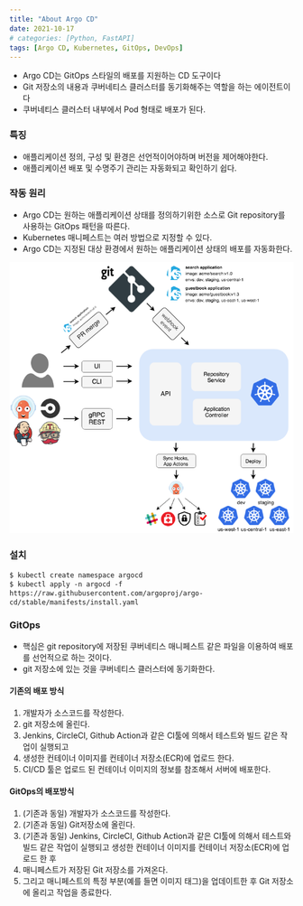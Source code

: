 ```yaml
---
title: "About Argo CD"
date: 2021-10-17
# categories: [Python, FastAPI]
tags: [Argo CD, Kubernetes, GitOps, DevOps]
---
```


- Argo CD는 GitOps 스타일의 배포를 지원하는 CD 도구이다
- Git 저장소의 내용과 쿠버네티스 클러스터를 동기화해주는 역할을 하는 에이전트이다
- 쿠버네티스 클러스터 내부에서 Pod 형태로 배포가 된다.
 

### 특징
- 애플리케이션 정의, 구성 및 환경은 선언적이어야하며 버전을 제어해야한다.
- 애플리케이션 배포 및 수명주기 관리는 자동화되고 확인하기 쉽다.
 

### 작동 원리
- Argo CD는 원하는 애플리케이션 상태를 정의하기위한 소스로 Git repository를 사용하는 GitOps 패턴을 따른다.
- Kubernetes 매니페스트는 여러 방법으로 지정할 수 있다.
- Argo CD는 지정된 대상 환경에서 원하는 애플리케이션 상태의 배포를 자동화한다.

![](/images/kubernetes/argo-cd/argo-cd-architecture.png)

### 설치
```terminal
$ kubectl create namespace argocd
$ kubectl apply -n argocd -f https://raw.githubusercontent.com/argoproj/argo-cd/stable/manifests/install.yaml
```

### GitOps
- 핵심은 git repository에 저장된 쿠버네티스 매니페스트 같은 파일을 이용하여 배포를 선언적으로 하는 것이다.
- git 저장소에 있는 것을 쿠버네티스 클러스터에 동기화한다.

#### 기존의 배포 방식
1. 개발자가 소스코드를 작성한다.
2. git 저장소에 올린다.
3. Jenkins, CircleCI, Github Action과 같은 CI툴에 의해서 테스트와 빌드 같은 작업이 실행되고
4. 생성한 컨테이너 이미지를 컨테이너 저장소(ECR)에 업로드 한다.
5. CI/CD 툴은 업로드 된 컨테이너 이미지의 정보를 참조해서 서버에 배포한다.

#### GitOps의 배포방식

1. (기존과 동일) 개발자가 소스코드를 작성한다.
2. (기존과 동일) Git저장소에 올린다.
3. (기존과 동일) Jenkins, CircleCI, Github Action과 같은 CI툴에 의해서 테스트와 빌드 같은 작업이 실행되고 생성한 컨테이너 이미지를 컨테이너 저장소(ECR)에 업로드 한 후
4. 매니페스트가 저장된 Git 저장소를 가져온다.
5. 그리고 매니페스트의 특정 부분(예를 들면 이미지 태그)을 업데이트한 후 Git 저장소에 올리고 작업을 종료한다.